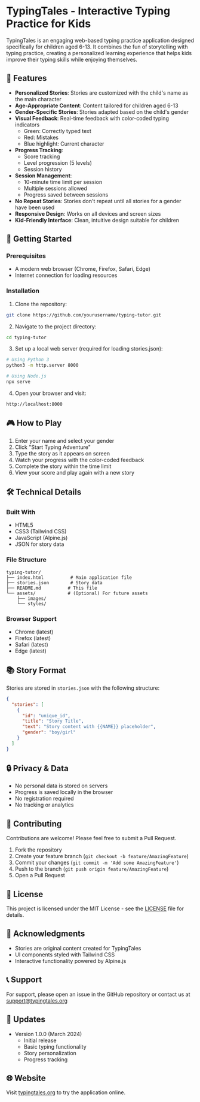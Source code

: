 # TypingTales - Interactive Typing Practice for Kids

TypingTales is an engaging web-based typing practice application designed specifically for children aged 6-13. It combines the fun of storytelling with typing practice, creating a personalized learning experience that helps kids improve their typing skills while enjoying themselves.

## 🌟 Features

- **Personalized Stories**: Stories are customized with the child's name as the main character
- **Age-Appropriate Content**: Content tailored for children aged 6-13
- **Gender-Specific Stories**: Stories adapted based on the child's gender
- **Visual Feedback**: Real-time feedback with color-coded typing indicators
  - Green: Correctly typed text
  - Red: Mistakes
  - Blue highlight: Current character
- **Progress Tracking**: 
  - Score tracking
  - Level progression (5 levels)
  - Session history
- **Session Management**:
  - 10-minute time limit per session
  - Multiple sessions allowed
  - Progress saved between sessions
- **No Repeat Stories**: Stories don't repeat until all stories for a gender have been used
- **Responsive Design**: Works on all devices and screen sizes
- **Kid-Friendly Interface**: Clean, intuitive design suitable for children

## 🚀 Getting Started

### Prerequisites

- A modern web browser (Chrome, Firefox, Safari, Edge)
- Internet connection for loading resources

### Installation

1. Clone the repository:
```bash
git clone https://github.com/yourusername/typing-tutor.git
```

2. Navigate to the project directory:
```bash
cd typing-tutor
```

3. Set up a local web server (required for loading stories.json):
```bash
# Using Python 3
python3 -m http.server 8000

# Using Node.js
npx serve
```

4. Open your browser and visit:
```
http://localhost:8000
```

## 🎮 How to Play

1. Enter your name and select your gender
2. Click "Start Typing Adventure"
3. Type the story as it appears on screen
4. Watch your progress with the color-coded feedback
5. Complete the story within the time limit
6. View your score and play again with a new story

## 🛠️ Technical Details

### Built With

- HTML5
- CSS3 (Tailwind CSS)
- JavaScript (Alpine.js)
- JSON for story data

### File Structure

```
typing-tutor/
├── index.html          # Main application file
├── stories.json        # Story data
├── README.md          # This file
└── assets/            # (Optional) For future assets
    ├── images/
    └── styles/
```

### Browser Support

- Chrome (latest)
- Firefox (latest)
- Safari (latest)
- Edge (latest)

## 📚 Story Format

Stories are stored in `stories.json` with the following structure:

```json
{
  "stories": [
    {
      "id": "unique_id",
      "title": "Story Title",
      "text": "Story content with {{NAME}} placeholder",
      "gender": "boy/girl"
    }
  ]
}
```

## 🔒 Privacy & Data

- No personal data is stored on servers
- Progress is saved locally in the browser
- No registration required
- No tracking or analytics

## 🤝 Contributing

Contributions are welcome! Please feel free to submit a Pull Request.

1. Fork the repository
2. Create your feature branch (`git checkout -b feature/AmazingFeature`)
3. Commit your changes (`git commit -m 'Add some AmazingFeature'`)
4. Push to the branch (`git push origin feature/AmazingFeature`)
5. Open a Pull Request

## 📝 License

This project is licensed under the MIT License - see the [LICENSE](LICENSE) file for details.

## 🙏 Acknowledgments

- Stories are original content created for TypingTales
- UI components styled with Tailwind CSS
- Interactive functionality powered by Alpine.js

## 📞 Support

For support, please open an issue in the GitHub repository or contact us at support@typingtales.org

## 🔄 Updates

- Version 1.0.0 (March 2024)
  - Initial release
  - Basic typing functionality
  - Story personalization
  - Progress tracking

## 🌐 Website

Visit [typingtales.org](https://typingtales.org) to try the application online. 